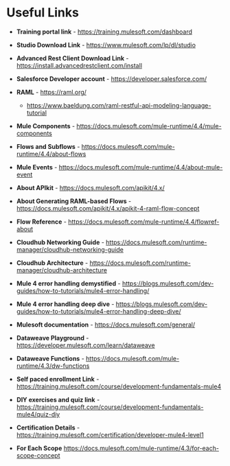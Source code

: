 # Useful Links
- **Training portal link** - https://training.mulesoft.com/dashboard

- **Studio Download Link** - https://www.mulesoft.com/lp/dl/studio
- **Advanced Rest Client Download Link** - https://install.advancedrestclient.com/install
- **Salesforce Developer account** - https://developer.salesforce.com/
- **RAML** - https://raml.org/
  - https://www.baeldung.com/raml-restful-api-modeling-language-tutorial

- **Mule Components** - https://docs.mulesoft.com/mule-runtime/4.4/mule-components

- **Flows and Subflows** - https://docs.mulesoft.com/mule-runtime/4.4/about-flows

- **Mule Events** - https://docs.mulesoft.com/mule-runtime/4.4/about-mule-event
- **About APIkit** - https://docs.mulesoft.com/apikit/4.x/
- **About Generating RAML-based Flows** - https://docs.mulesoft.com/apikit/4.x/apikit-4-raml-flow-concept
- **Flow Reference** - https://docs.mulesoft.com/mule-runtime/4.4/flowref-about
- **Cloudhub Networking Guide** - https://docs.mulesoft.com/runtime-manager/cloudhub-networking-guide
- **Cloudhub Architecture** - https://docs.mulesoft.com/runtime-manager/cloudhub-architecture
- **Mule 4 error handling demystified** - https://blogs.mulesoft.com/dev-guides/how-to-tutorials/mule4-error-handling/
- **Mule 4 error handling deep dive** - https://blogs.mulesoft.com/dev-guides/how-to-tutorials/mule4-error-handling-deep-dive/
- **Mulesoft documentation** - https://docs.mulesoft.com/general/
- **Dataweave Playground** - https://developer.mulesoft.com/learn/dataweave
- **Dataweave Functions** - https://docs.mulesoft.com/mule-runtime/4.3/dw-functions
- **Self paced enrollment Link** - https://training.mulesoft.com/course/development-fundamentals-mule4
- **DIY exercises and quiz link** - https://training.mulesoft.com/course/development-fundamentals-mule4/quiz-diy
- **Certification Details** - https://training.mulesoft.com/certification/developer-mule4-level1
- **For Each Scope** https://docs.mulesoft.com/mule-runtime/4.3/for-each-scope-concept

